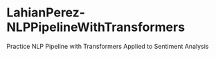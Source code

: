 # LahianPerez-NLPPipelineWithTransformers
 Practice NLP Pipeline with Transformers Applied to Sentiment Analysis
